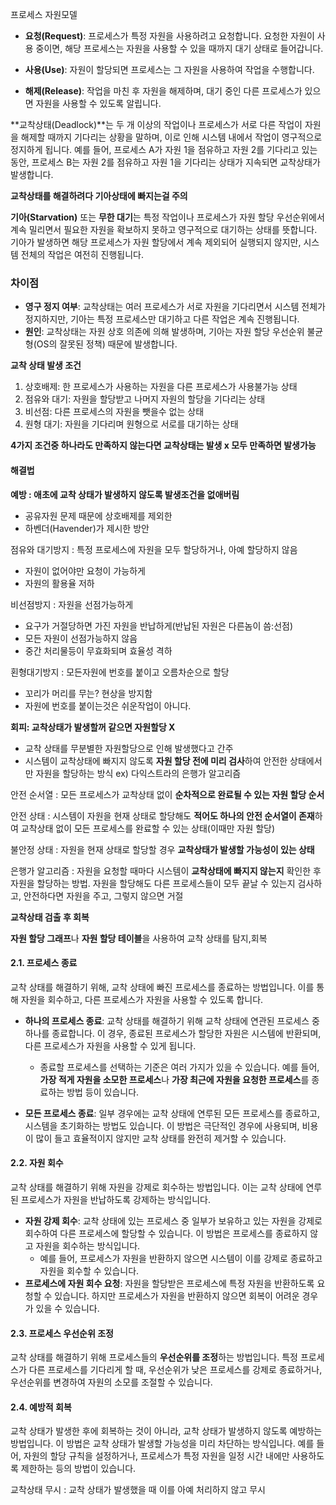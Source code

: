 

프로세스 자원모델
- **요청(Request)**: 프로세스가 특정 자원을 사용하려고 요청합니다. 요청한 자원이 사용 중이면, 해당 프로세스는 자원을 사용할 수 있을 때까지 대기 상태로 들어갑니다.
    
- **사용(Use)**: 자원이 할당되면 프로세스는 그 자원을 사용하여 작업을 수행합니다.
    
- **해제(Release)**: 작업을 마친 후 자원을 해제하며, 대기 중인 다른 프로세스가 있으면 자원을 사용할 수 있도록 알립니다.

**교착상태(Deadlock)**는 두 개 이상의 작업이나 프로세스가 서로 다른 작업이 자원을 해제할 때까지 기다리는 상황을 말하며, 이로 인해 시스템 내에서 작업이 영구적으로 정지하게 됩니다. 예를 들어, 프로세스 A가 자원 1을 점유하고 자원 2를 기다리고 있는 동안, 프로세스 B는 자원 2를 점유하고 자원 1을 기다리는 상태가 지속되면 교착상태가 발생합니다.

**교착상태를 해결하려다 기아상태에 빠지는걸 주의**

**기아(Starvation)** 또는 **무한 대기**는 특정 작업이나 프로세스가 자원 할당 우선순위에서 계속 밀리면서 필요한 자원을 확보하지 못하고 영구적으로 대기하는 상태를 뜻합니다. 기아가 발생하면 해당 프로세스가 자원 할당에서 계속 제외되어 실행되지 않지만, 시스템 전체의 작업은 여전히 진행됩니다.

### 차이점

- **영구 정지 여부**: 교착상태는 여러 프로세스가 서로 자원을 기다리면서 시스템 전체가 정지하지만, 기아는 특정 프로세스만 대기하고 다른 작업은 계속 진행됩니다.
- **원인**: 교착상태는 자원 상호 의존에 의해 발생하며, 기아는 자원 할당 우선순위 불균형(OS의 잘못된 정책) 때문에 발생합니다.

**교착 상태 발생 조건**

1. 상호배제: 한 프로세스가 사용하는 자원을 다른 프로세스가 사용불가능 상태
2. 점유와 대기: 자원을 할당받고 나머지 자원의 할당을 기다리는 상태
3. 비선점: 다른 프로세스의 자원을 뺏을수 없는 상태
4. 원형 대기: 자원을 기다리며 원형으로 서로를 대기하는 상태

**4가지 조건중 하나라도 만족하지 않는다면 교착상태는 발생 x 모두 만족하면 발생가능**

#### 해결법

**예방  : 애초에 교착 상태가 발생하지 않도록 발생조건을 없애버림**
- 공유자원 문제 때문에 상호배제를 제외한
- 하벤더(Havender)가 제시한 방안

점유와 대기방지 : 특정 프로세스에 자원을 모두 할당하거나, 아예 할당하지 않음
- 자원이 없어야만 요청이 가능하게
- 자원의 활용율 저하

비선점방지 : 자원을 선점가능하게 
- 요구가 거절당하면 가진 자원을 반납하게(반납된 자원은 다른놈이 씀:선점)
- 모든 자원이 선점가능하지 않음
- 중간 처리물등이 무효화되며 효율성 격하

횐형대기방지 : 모든자원에 번호를 붙이고 오름차순으로 할당
- 꼬리가 머리를 무는? 현상을 방지함 
- 자원에 번호를 붙이는것은 쉬운작업이 아니다.


**회피: 교착상태가 발생할꺼 같으면 자원할당 X** 

- 교착 상태를 무분별한 자원할당으로 인해 발생했다고 간주
- 시스템이 교착상태에 빠지지 않도록 **자원 할당 전에 미리 검사**하여 안전한 상태에서만 자원을 할당하는 방식 ex) 다익스트라의 은행가 알고리즘


안전 순서열 : 모든 프로세스가 교착상태 없이 **순차적으로 완료될 수 있는 자원 할당 순서**

안전 상태     : 시스템이 자원을 현재 상태로 할당해도 **적어도 하나의 안전 순서열이 존재**하여 교착상태 없이 모든 프로세스를 완료할 수 있는 상태(이때만 자원 할당)

불안정 상태 : 자원을 현재 상태로 할당할 경우 **교착상태가 발생할 가능성이 있는 상태**

은행가 알고리즘 : 자원을 요청할 때마다 시스템이 **교착상태에 빠지지 않는지** 확인한 후 자원을 할당하는 방법. 자원을 할당해도 다른 프로세스들이 모두 끝날 수 있는지 검사하고, 안전하다면 자원을 주고, 그렇지 않으면 거절


**교착상태 검출 후 회복**

**자원 할당 그래프**나 **자원 할당 테이블**을 사용하여 교착 상태를 탐지,회복

#### 2.1. **프로세스 종료**

교착 상태를 해결하기 위해, 교착 상태에 빠진 프로세스를 종료하는 방법입니다. 이를 통해 자원을 회수하고, 다른 프로세스가 자원을 사용할 수 있도록 합니다.

- **하나의 프로세스 종료**: 교착 상태를 해결하기 위해 교착 상태에 연관된 프로세스 중 하나를 종료합니다. 이 경우, 종료된 프로세스가 할당한 자원은 시스템에 반환되며, 다른 프로세스가 자원을 사용할 수 있게 됩니다.
    
    - 종료할 프로세스를 선택하는 기준은 여러 가지가 있을 수 있습니다. 예를 들어, **가장 적게 자원을 소모한 프로세스**나 **가장 최근에 자원을 요청한 프로세스**를 종료하는 방법 등이 있습니다.
- **모든 프로세스 종료**: 일부 경우에는 교착 상태에 연루된 모든 프로세스를 종료하고, 시스템을 초기화하는 방법도 있습니다. 이 방법은 극단적인 경우에 사용되며, 비용이 많이 들고 효율적이지 않지만 교착 상태를 완전히 제거할 수 있습니다.
    

#### 2.2. **자원 회수**

교착 상태를 해결하기 위해 자원을 강제로 회수하는 방법입니다. 이는 교착 상태에 연루된 프로세스가 자원을 반납하도록 강제하는 방식입니다.

- **자원 강제 회수**: 교착 상태에 있는 프로세스 중 일부가 보유하고 있는 자원을 강제로 회수하여 다른 프로세스에 할당할 수 있습니다. 이 방법은 프로세스를 종료하지 않고 자원을 회수하는 방식입니다.
    - 예를 들어, 프로세스가 자원을 반환하지 않으면 시스템이 이를 강제로 종료하고 자원을 회수할 수 있습니다.
- **프로세스에 자원 회수 요청**: 자원을 할당받은 프로세스에 특정 자원을 반환하도록 요청할 수 있습니다. 하지만 프로세스가 자원을 반환하지 않으면 회복이 어려운 경우가 있을 수 있습니다.

#### 2.3. **프로세스 우선순위 조정**

교착 상태를 해결하기 위해 프로세스들의 **우선순위를 조정**하는 방법입니다. 특정 프로세스가 다른 프로세스를 기다리게 할 때, 우선순위가 낮은 프로세스를 강제로 종료하거나, 우선순위를 변경하여 자원의 소모를 조절할 수 있습니다.

#### 2.4. **예방적 회복**

교착 상태가 발생한 후에 회복하는 것이 아니라, 교착 상태가 발생하지 않도록 예방하는 방법입니다. 이 방법은 교착 상태가 발생할 가능성을 미리 차단하는 방식입니다. 예를 들어, 자원의 할당 규칙을 설정하거나, 프로세스가 특정 자원을 일정 시간 내에만 사용하도록 제한하는 등의 방법이 있습니다.



교착상태 무시 : 교착 상태가 발생했을 때 이를 아예 처리하지 않고 무시